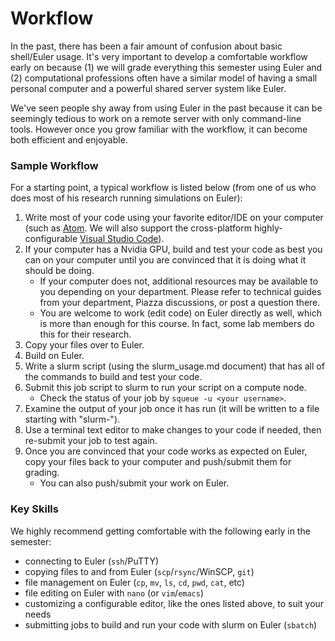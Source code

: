 # Workflow

In the past, there has been a fair amount of confusion about basic shell/Euler usage. It's very important to develop a comfortable workflow early on because (1) we will grade everything this semester using Euler and (2) computational professions often have a similar model of having a small personal computer and a powerful shared server system like Euler.

We've seen people shy away from using Euler in the past because it can be seemingly tedious to work on a remote server with only command-line tools. 
However once you grow familiar with the workflow, it can become both efficient and enjoyable.

### Sample Workflow
For a starting point, a typical workflow is listed below (from one of us who does most of his research running simulations on Euler):
1. Write most of your code using your favorite editor/IDE on your computer (such as [Atom](https://atom.io/). We will also support the cross-platform highly-configurable [Visual Studio Code](https://code.visualstudio.com/)).
1. If your computer has a Nvidia GPU, build and test your code as best you can on your computer until you are convinced that it is doing what it should be doing.
    - If your computer does not, additional resources may be available to you depending on your department. Please refer to technical guides from your department, Piazza discussions, or post a question there. 
    - You are welcome to work (edit code) on Euler directly as well, which is more than enough for this course. In fact, some lab members do this for their research.
1. Copy your files over to Euler.
1. Build on Euler.
1. Write a slurm script (using the slurm_usage.md document) that has all of the commands to build and test your code.
1. Submit this job script to slurm to run your script on a compute node.
    - Check the status of your job by `squeue -u <your username>`.
1. Examine the output of your job once it has run (it will be written to a file starting with "slurm-").
1. Use a terminal text editor to make changes to your code if needed, then re-submit your job to test again.
1. Once you are convinced that your code works as expected on Euler, copy your files back to your computer and push/submit them for grading.
    - You can also push/submit your work on Euler.


### Key Skills
We highly recommend getting comfortable with the following early in the semester:
- connecting to Euler (`ssh`/PuTTY)
- copying files to and from Euler (`scp`/`rsync`/WinSCP, `git`)
- file management on Euler (`cp`, `mv`, `ls`, `cd`, `pwd`, `cat`, etc)
- file editing on Euler with `nano` (or `vim`/`emacs`)
- customizing a configurable editor, like the ones listed above, to suit your needs
- submitting jobs to build and run your code with slurm on Euler (`sbatch`)
